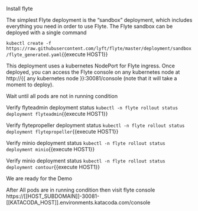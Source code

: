 Install flyte

The simplest Flyte deployment is the “sandbox” deployment, which includes everything you need in order to use Flyte. The Flyte sandbox can be deployed with a single command

`kubectl create -f https://raw.githubusercontent.com/lyft/flyte/master/deployment/sandbox/flyte_generated.yaml`{{execute HOST1}}

This deployment uses a kubernetes NodePort for Flyte ingress. Once deployed, you can access the Flyte console on any kubernetes node at http://{{ any kubernetes node }}:30081/console (note that it will take a moment to deploy).

Wait until all pods are not in running condition

Verify flyteadmin deployment status
`kubectl -n flyte rollout status deployment flyteadmin`{{execute HOST1}}

Verify flytepropeller deployment status
`kubectl -n flyte rollout status deployment flytepropeller`{{execute HOST1}}

Verify minio deployment status
`kubectl -n flyte rollout status deployment minio`{{execute HOST1}}

Verify minio deployment status
`kubectl -n flyte rollout status deployment contour`{{execute HOST1}}

We are ready for the Demo 

After All pods are in running condition then visit flyte console https://[[HOST_SUBDOMAIN]]-30081-[[KATACODA_HOST]].environments.katacoda.com/console



